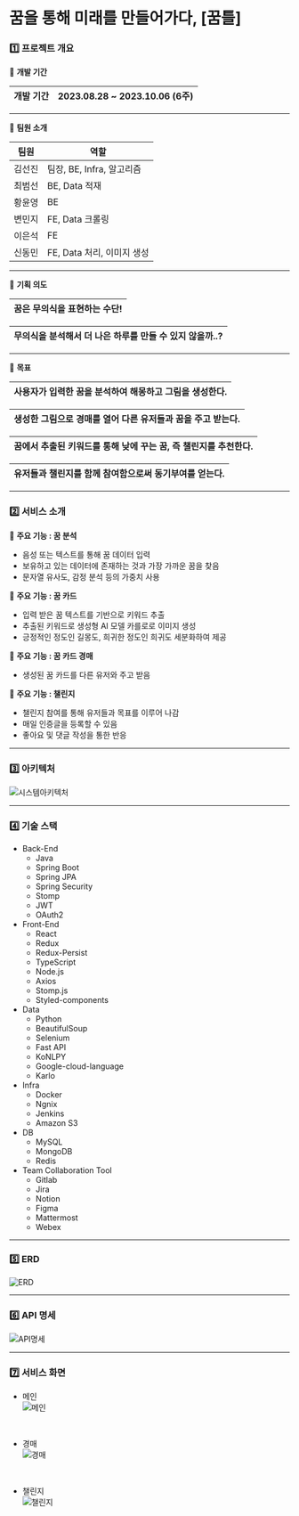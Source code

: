 # 꿈을 통해 미래를 만들어가다, [꿈틀]


### 1️⃣ 프로젝트 개요



📌 **개발 기간**

| 개발 기간 | 2023.08.28 ~ 2023.10.06 (6주)
| --- | --- |

---

📌 **팀원 소개**

| 팀원 | 역할 | 
| --- | --- |
| 김선진 | 팀장, BE, Infra, 알고리즘 |
| 최범선 | BE, Data 적재 |
| 황윤영 | BE |
| 변민지 | FE, Data 크롤링 |
| 이은석 | FE |
| 신동민 | FE, Data 처리, 이미지 생성 |

---

📌 **기획 의도**

| 꿈은 무의식을 표현하는 수단! |
| --- |

| 무의식을 분석해서 더 나은 하루를 만들 수 있지 않을까..? |
| --- |

---

📌 **목표**

| 사용자가 입력한 꿈을 분석하여 해몽하고 그림을 생성한다.|
| --- |

| 생성한 그림으로 경매를 열어 다른 유저들과 꿈을 주고 받는다. |
| --- |

| 꿈에서 추출된 키워드를 통해 낮에 꾸는 꿈, 즉 챌린지를 추천한다. |
| --- |

| 유저들과 챌린지를 함께 참여함으로써 동기부여를 얻는다. |
| --- |

---


### 2️⃣ 서비스 소개

📌 **주요 기능 : 꿈 분석**

- 음성 또는 텍스트를 통해 꿈 데이터 입력
- 보유하고 있는 데이터에 존재하는 것과 가장 가까운 꿈을 찾음
- 문자열 유사도, 감정 분석 등의 가중치 사용


📌 **주요 기능 : 꿈 카드**
- 입력 받은 꿈 텍스트를 기반으로 키워드 추출
- 추출된 키워드로 생성형 AI 모델 카를로로 이미지 생성
- 긍정적인 정도인 길몽도, 희귀한 정도인 희귀도 세분화하여 제공


📌 **주요 기능 : 꿈 카드 경매**
- 생성된 꿈 카드를 다른 유저와 주고 받음


📌 **주요 기능 : 챌린지**
- 챌린지 참여를 통해 유저들과 목표를 이루어 나감
- 매일 인증글을 등록할 수 있음
- 좋아요 및 댓글 작성을 통한 반응

---

### 3️⃣ 아키텍처

![시스템아키텍처](etc/img/시스템아키텍처.png)

---

### 4️⃣ 기술 스택

- Back-End
  - Java
  - Spring Boot
  - Spring JPA
  - Spring Security
  - Stomp
  - JWT
  - OAuth2
- Front-End
  - React
  - Redux
  - Redux-Persist
  - TypeScript
  - Node.js
  - Axios
  - Stomp.js
  - Styled-components
- Data
  - Python
  - BeautifulSoup
  - Selenium
  - Fast API
  - KoNLPY
  - Google-cloud-language
  - Karlo
- Infra
  - Docker
  - Ngnix
  - Jenkins
  - Amazon S3
- DB
  - MySQL
  - MongoDB
  - Redis
- Team Collaboration Tool
  - Gitlab
  - Jira
  - Notion
  - Figma
  - Mattermost
  - Webex


---


### 5️⃣ ERD

![ERD](etc/img/ERD.png)

---

### 6️⃣ API 명세

![API명세](etc/img/API명세.png)

---

### 7️⃣ 서비스 화면

- 메인<br>
![메인](etc/img/메인.png)

<br>

- 경매<br>
![경매](etc/img/경매.png)

<br>

- 챌린지<br>
![챌린지](etc/img/챌린지.png)


